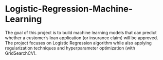 # Logistic-Regression-Machine-Learning
The goal of this project is to build machine learning models that can predict whether a customer’s loan application (or insurance claim) will be approved. The project focuses on Logistic Regression algorithm while also applying regularization techniques and hyperparameter optimization (with GridSearchCV).
